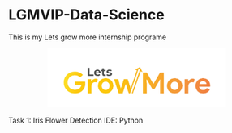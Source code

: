 # LGMVIP-Data-Science
This is my Lets grow more internship programe
<p align="center">
  <img src="https://github.com/Nikolatesla2001/LGMVIP-Data-Science/blob/main/cropped-growmore-removebg-preview.png" width="350" alt="accessibility text">
</p>

Task 1: Iris Flower Detection
IDE: Python


